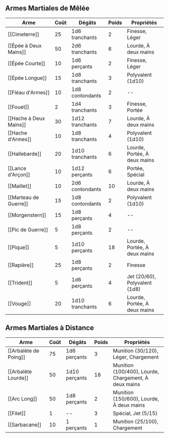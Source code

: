 ## Armes Martiales de Mêlée

| Arme                   | Coût | Dégâts          | Poids | Propriétés                    |
| ---------------------- | ---- | --------------- | ----- | ----------------------------- |
| [[Cimeterre]]          | 25   | 1d6 tranchants  | 2     | Finesse, Léger                |
| [[Épée à Deux Mains]]  | 50   | 2d6 tranchants  | 6     | Lourde, À deux mains          |
| [[Épée Courte]]        | 10   | 1d6 perçants    | 2     | Finesse, Léger                |
| [[Épée Longue]]        | 15   | 1d8 tranchants  | 3     | Polyvalent (1d10)             |
| [[Fléau d'Armes]]      | 10   | 1d8 contondants | 2     | --                            |
| [[Fouet]]              | 2    | 1d4 tranchants  | 3     | Finesse, Portée               |
| [[Hache à Deux Mains]] | 30   | 1d12 tranchants | 7     | Lourde, À deux mains          |
| [[Hache d'Armes]]      | 10   | 1d8 tranchants  | 4     | Polyvalent (1d10)             |
| [[Hallebarde]]         | 20   | 1d10 tranchants | 6     | Lourde, Portée, À deux mains  |
| [[Lance d'Arçon]]      | 10   | 1d12 perçants   | 6     | Portée, Spécial               |
| [[Maillet]]            | 10   | 2d6 contondants | 10    | Lourde, À deux mains          |
| [[Marteau de Guerre]]  | 15   | 1d8 contondants | 2     | Polyvalent (1d10)             |
| [[Morgenstern]]        | 15   | 1d8 perçants    | 4     | --                            |
| [[Pic de Guerre]]      | 5    | 1d8 perçants    | 2     | --                            |
| [[Pique]]              | 5    | 1d10 perçants   | 18    | Lourde, Portée, À deux mains  |
| [[Rapière]]            | 25   | 1d8 perçants    | 2     | Finesse                       |
| [[Trident]]            | 5    | 1d6 perçants    | 4     | Jet (20/60), Polyvalent (1d8) |
| [[Vouge]]              | 20   | 1d10 tranchants | 6     | Lourde, Portée, À deux mains  |


## Armes Martiales à Distance

| Arme                  | Coût | Dégâts        | Poids | Propriétés                                           |
| --------------------- | ---- | ------------- | ----- | ---------------------------------------------------- |
| [[Arbalète de Poing]] | 75   | 1d6 perçants  | 3     | Munition (30/120), Léger, Chargement                 |
| [[Arbalète Lourde]]   | 50   | 1d10 perçants | 18    | Munition (100/400), Lourde, Chargement, À deux mains |
| [[Arc Long]]          | 50   | 1d8 perçants  | 2     | Munition (150/600), Lourde, À deux mains             |
| [[Filet]]             | 1    | --            | 3     | Spécial, Jet (5/15)                                  |
| [[Sarbacane]]         | 10   | 1 perçants    | 1     | Munition (25/100), Chargement                        |


